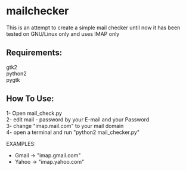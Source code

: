 # mailchecker
This is an attempt to create a simple mail checker
until now it has been tested on GNU/Linux only and uses IMAP only   

Requirements:
--------------
gtk2  
python2     
pygtk

How To Use:
------------
1- Open mail_check.py   
2- edit mail - password by your E-mail and your Password    
3- change "imap.mail.com" to your mail domain   
4- open a terminal and run "python2 mail_checker.py"    
    
EXAMPLES:
- Gmail -> "imap.gmail.com"   
- Yahoo -> "imap.yahoo.com"   
